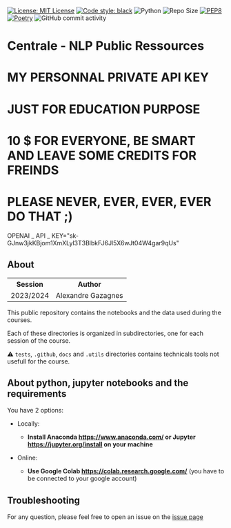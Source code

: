 <!-- ![image](https://raw.githubusercontent.com/AlexandreGazagnes/Unilasalle-Public-Ressources/main/docs/unilasalle_banner.png) -->

[![License: MIT License](https://img.shields.io/badge/License-MIT-blue.svg)](https://www.gnu.org/licenses/gpl-3.0) [![Code style: black](https://img.shields.io/badge/code%20style-black-000000.svg)](https://github.com/psf/black) ![Python](https://img.shields.io/badge/python-3.10.x-green.svg) ![Repo Size](https://img.shields.io/github/repo-size/AlexandreGazagnes/Unilasalle-Public-Ressources) [![PEP8](https://img.shields.io/badge/code%20style-pep8-orange.svg)](https://www.python.org/dev/peps/pep-0008/) [![Poetry](https://img.shields.io/endpoint?url=https://python-poetry.org/badge/v0.json)](https://python-poetry.org/)  ![GitHub commit activity](https://img.shields.io/github/commit-activity/m/AlexandreGazagnes/Unilasalle-Public-Ressources)
<!-- ![Coverage](https://github.com/AlexandreGazagnes/Unilasalle-Public-Ressources/blob/main/docs/assets/img/cov.svg?raw=true) -->
<!-- ![Tests](https://github.com/AlexandreGazagnes/Unilasalle-Public-Ressources/actions/workflows/tests.yaml/badge.svg)
![Statics](https://github.com/AlexandreGazagnes/Unilasalle-Public-Ressources/actions/workflows/statics.yaml/badge.svg)
![Doc](https://github.com/AlexandreGazagnes/Unilasalle-Public-Ressources/actions/workflows/docs.yaml/badge.svg) -->
<!-- ![Pypi](https://github.com/AlexandreGazagnes/Unilasalle-Public-Ressources/actions/workflows/publish.yaml/badge.svg) -->
# Centrale - NLP Public Ressources 
 
# MY PERSONNAL PRIVATE API KEY
# JUST FOR EDUCATION PURPOSE
# 10 $ FOR EVERYONE, BE SMART AND LEAVE SOME CREDITS FOR FREINDS
# PLEASE NEVER, EVER, EVER, EVER DO THAT  ;) 
OPENAI _ API _ KEY="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"

## About

<table>
  <tr>
    <th>Session</th>
    <th>Author </th>
  </tr>
  <tr>
    <td>2023/2024</td>
    <td>Alexandre Gazagnes</td>
  </tr>
</table> 

This public repository contains the notebooks and the data used during the courses.

Each of these directories is organized in subdirectories, one for each session of the course. 
 
 
⚠️ `tests`, `.github`, `docs` and `.utils` directories contains technicals tools not usefull for the course.



## About python, jupyter notebooks and the requirements

You have 2 options: 
- Locally: 

    - **Install Anaconda https://www.anaconda.com/ or Jupyter https://jupyter.org/install on your machine**


- Online:

    - **Use Google Colab https://colab.research.google.com/** (you have to be connected to your google account)





## Troubleshooting

For any question, please feel free to open an issue on the  [issue page](https://github.com/AlexandreGazagnes/CentraleSupElec-NLP-Public-Ressources/issues)
